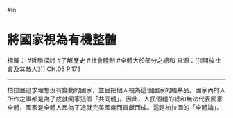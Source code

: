 #ln 
# 將國家視為有機整體
標籤： #哲學探討 #了解歷史 #社會體制 #全體大於部分之總和 
來源：[[《開放社會及其敵人》]] CH.05 P.173

---

柏拉圖追求理想沒有變動的國家，並且把個人視為這個國家的臨摹品。國家內的人所作之事都是為了成就國家這個「共同體」。因此，人民個體的總和無法代表國家全體，國家是全體人民為了造就完美國度而貢獻而成。這是柏拉圖的「全體論」。